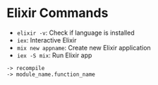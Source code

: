 # Elixir Commands

- `elixir -v`: Check if language is installed
- `iex`: Interactive Elixir
- `mix new appname`: Create new Elixir application
- `iex -S mix`: Run Elixir app
```
-> recompile
-> module_name.function_name
```